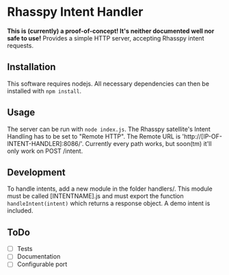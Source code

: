 # Rhasspy Intent Handler
**This is (currently) a proof-of-concept! It's neither documented well nor safe to use!**
Provides a simple HTTP server, accepting Rhasspy intent requests.

## Installation
This software requires nodejs. All necessary dependencies can then be installed with ```npm install```.

## Usage
The server can be run with ```node index.js```. The Rhasspy satellite's Intent Handling has to be set to "Remote HTTP". The Remote URL is 'http://\[IP-OF-INTENT-HANDLER\]:8086/'. Currently every path works, but soon(tm) it'll only work on POST /intent.

## Development
To handle intents, add a new module in the folder handlers/. This module must be called \[INTENTNAME\].js and must export the function ```handleIntent(intent)``` which returns a response object.
A demo intent is included.

## ToDo
- [ ] Tests
- [ ] Documentation
- [ ] Configurable port

